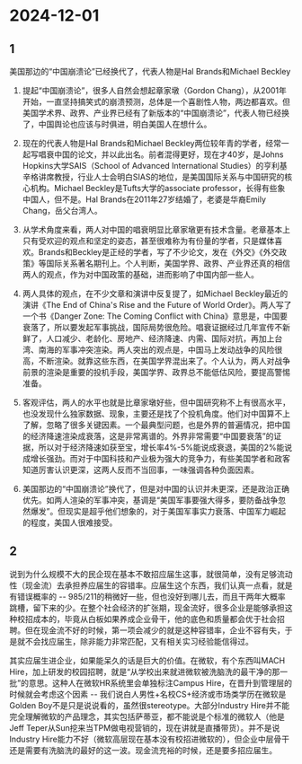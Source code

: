 # 2024-12-01

## 1

美国那边的“中国崩溃论”已经换代了，代表人物是Hal Brands和Michael Beckley

1. 提起“中国崩溃论”，很多人自然会想起章家墩（Gordon Chang），从2001年开始，一直坚持搞笑式的崩溃预测，总体是一个喜剧性人物，两边都喜欢。但美国学术界、政界、产业界已经有了新版本的“中国崩溃论”，代表人物已经换了，中国舆论也应该与时俱进，明白美国人在想什么。

2. 现在的代表人物是Hal Brands和Michael Beckley两位较年青的学者，经常一起写唱衰中国的论文，并以此出名。前者混得更好，现在才40岁，是Johns Hopkins大学SAIS（School of Advanced International Studies）的亨利基辛格讲席教授，行业人士会明白SIAS的地位，是美国国际关系与中国研究的核心机构。Michael Beckley是Tufts大学的associate professor，长得有些象中国人，但不是。Hal Brands在2011年27岁结婚了，老婆是华裔Emily Chang，岳父台湾人。

3. 从学术角度来看，两人对中国的唱衰明显比章家墩更有技术含量。老章基本上只有受欢迎的观点和坚定的姿态，甚至很难称为有份量的学者，只是媒体喜欢。Brands和Beckley是正经的学者，写了不少论文，发在《外交》《外交政策》等国际关系著名期刊上。个人判断，美国学界、政界、产业界还真的相信两人的观点，作为对中国政策的基础，进而影响了中国内部一些人。

4. 两人具体的观点，在不少文章和演讲中反复提了，如Michael Beckley最近的演讲《The End of China's Rise and the Future of World Order》。两人写了一个书《Danger Zone: The Coming Conflict with China》意思是，中国要衰落了，所以要发起军事挑战，国际局势很危险。唱衰证据经过几年宣传不新鲜了，人口减少、老龄化、房地产、经济降速、内需、国际对抗，再加上台湾、南海的军事冲突渲染。两人突出的观点是，中国马上发动战争的风险很高，不断渲染。就靠这些东西，在美国学界混出来了。个人认为，两人对战争前景的渲染是重要的投机手段，美国学界、政界总不能低估风险，要提高警惕准备。

5. 客观评估，两人的水平也就是比章家墩好些，但中国研究称不上有很高水平，也没发现什么独家数据、现象，主要还是找了个投机角度。他们对中国算不上了解，忽略了很多关键因素。一个最典型问题，也是外界的普遍情况，把中国的经济降速渲染成衰落，这是非常离谱的。外界非常需要“中国要衰落”的证据，所以对于经济降速如获至宝，增长率4%-5%能说成衰退，美国的2%能说成增长强劲。而对于中国科技和产业极为强大的竞争力，有些美国学者和政客知道厉害认识更深，这两人反而不当回事，一味强调各种负面因素。

6. 美国那边的“中国崩溃论”换代了，但是对中国的认识并未更深，还是政治正确优先。如两人渲染的军事冲突，基调是“美国军事要强大得多，要防备战争忽然爆发”。但现实是超乎他们想象的，对于美国军事实力衰落、中国军力崛起的程度，美国人很难接受。

## 2

说到为什么规模不大的民企现在基本不敢招应届生这事，就很简单，没有足够流动性（现金流）去承担养应届生的容错率。应届生这个东西，我们认真一点看，就是有错误概率的 -- 985/211的稍微好一些，但也没好到哪儿去，而且干两年大概率跳槽，留下来的少。在整个社会经济的扩张期，现金流好，很多企业是能够承担这种校招成本的，毕竟从白板如果养成企业骨干，他的底色和质量都会优于社会招聘。但在现金流不好的时候，第一项会减少的就是这种容错率，企业不容有失，于是就不会找应届生，除非能力非常匹配，又有相关实习经验能信得过。

其实应届生进企业，如果能呆久的话是巨大的价值。在微软，有个东西叫MACH Hire，加上研发的校园招聘，就是“从学校出来就进微软被洗脑洗的最干净的那一批”的意思。这种人在微软HR系统里会单独标注Campus Hire，在晋升到管理层的时候就会考虑这个因素 -- 我们说白人男性+名校CS+经济或市场类学历在微软是Golden Boy不是只是说说看的，虽然很stereotype。大部分Industry Hire并不能完全理解微软的产品理念，其实包括萨蒂亚，都不能说是个标准的微软人（他是Jeff Teper从Sun挖来当TPM做电视营销的，现在讲就是直播带货）。并不是说Industry Hire能力不好（微软高层现在基本没有校招进微软的），但企业中层骨干还是需要有洗脑洗的最好的这一波。现金流充裕的时候，还是要多招应届生。

